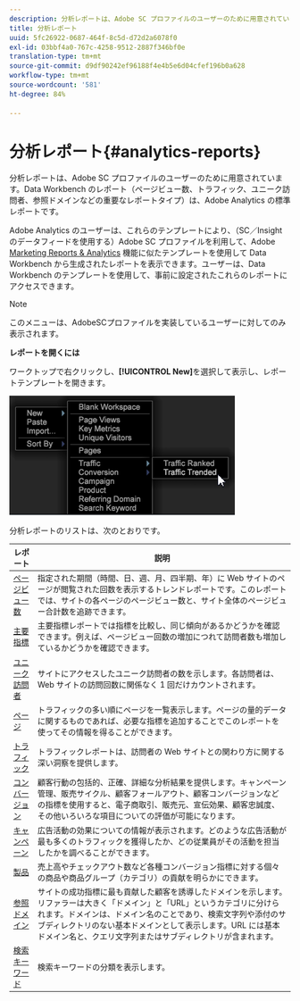 ```yaml
---
description: 分析レポートは、Adobe SC プロファイルのユーザーのために用意されています。Data Workbench のレポート（ページビュー数、トラフィック、ユニーク訪問者、参照ドメインなどの重要なレポートタイプ）は、Adobe Analytics の標準レポートです。
title: 分析レポート
uuid: 5fc26922-0687-464f-8c5d-d72d2a6078f0
exl-id: 03bbf4a0-767c-4258-9512-2887f346bf0e
translation-type: tm+mt
source-git-commit: d9df90242ef96188f4e4b5e6d04cfef196b0a628
workflow-type: tm+mt
source-wordcount: '581'
ht-degree: 84%

---
```


# 分析レポート{#analytics-reports}

分析レポートは、Adobe SC プロファイルのユーザーのために用意されています。Data Workbench のレポート（ページビュー数、トラフィック、ユニーク訪問者、参照ドメインなどの重要なレポートタイプ）は、Adobe Analytics の標準レポートです。

Adobe Analytics のユーザーは、これらのテンプレートにより、（SC／Insight のデータフィードを使用する）Adobe SC プロファイルを利用して、Adobe [Marketing Reports &amp; Analytics](http://www.adobe.com/solutions/digital-analytics/marketing-reports-analytics.html?promoid=KAUCM) 機能に似たテンプレートを使用して Data Workbench から生成されたレポートを表示できます。ユーザーは、Data Workbench のテンプレートを使用して、事前に設定されたこれらのレポートにアクセスできます。

>[!NOTE]
>
>このメニューは、AdobeSCプロファイルを実装しているユーザーに対してのみ表示されます。

**レポートを開くには**

ワークトップで右クリックし、**[!UICONTROL New]**&#x200B;を選択して表示し、レポートテンプレートを開きます。

![](assets/template_reports.png)

分析レポートのリストは、次のとおりです。

| レポート | 説明 |
|---|---|
| [ページビュー数](https://docs.adobe.com/content/help/ja-JP/analytics/components/variables/dimensions-reports/reports-page-views.html) | 指定された期間（時間、日、週、月、四半期、年）に Web サイトのページが閲覧された回数を表示するトレンドレポートです。このレポートでは、サイトの各ページのページビュー数と、サイト全体のページビュー合計数を追跡できます。 |
| [主要指標](https://docs.adobe.com/help/en/analytics/components/variables/dimensions-reports/reports-key-metrics.html) | 主要指標レポートでは指標を比較し、同じ傾向があるかどうかを確認できます。例えば、ページビュー回数の増加につれて訪問者数も増加しているかどうかを確認できます。 |
| [ユニーク訪問者](https://docs.adobe.com/content/help/ja-JP/analytics/components/metrics/unique-visitors.html) | サイトにアクセスしたユニーク訪問者の数を示します。各訪問者は、Web サイトの訪問回数に関係なく 1 回だけカウントされます。 |
| [ページ](https://docs.adobe.com/content/help/en/analytics/components/variables/dimensions-reports/reports-pages.html) | トラフィックの多い順にページを一覧表示します。ページの量的データに関するものであれば、必要な指標を追加することでこのレポートを使ってその情報を得ることができます。 |
| [トラフィック](https://docs.adobe.com/help/en/analytics/components/variables/dimensions-reports/reports-traffic.html) | トラフィックレポートは、訪問者の Web サイトとの関わり方に関する深い洞察を提供します。 |
| [コンバージョン](https://docs.adobe.com/content/help/ja-JP/analytics/components/dimensions/evar.html) | 顧客行動の包括的、正確、詳細な分析結果を提供します。キャンペーン管理、販売サイクル、顧客フォールアウト、顧客コンバージョンなどの指標を使用すると、電子商取引、販売元、宣伝効果、顧客忠誠度、その他いろいろな項目についての評価が可能になります。 |
| [キャンペーン](https://docs.adobe.com/content/help/en/analytics/components/variables/dimensions-reports/reports-campaigns.html) | 広告活動の効果についての情報が表示されます。どのような広告活動が最も多くのトラフィックを獲得したか、どの従業員がその活動を担当したかを調べることができます。 |
| [製品](https://docs.adobe.com/content/help/ja-JP/analytics/components/variables/dimensions-reports/reports-products.html) | 売上高やチェックアウト数など各種コンバージョン指標に対する個々の商品や商品グループ（カテゴリ）の貢献を明らかにできます。 |
| [参照ドメイン](https://docs.adobe.com/content/help/en/analytics/components/variables/dimensions-reports/reports-referring-domains.html) | サイトの成功指標に最も貢献した顧客を誘導したドメインを示します。リファラーは大きく「ドメイン」と「URL」というカテゴリに分けられます。ドメインは、ドメイン名のことであり、検索文字列や添付のサブディレクトリのない基本ドメインとして表示します。URL には基本ドメイン名と、クエリ文字列またはサブディレクトリが含まれます。 |
| [検索キーワード](https://docs.adobe.com/content/help/en/analytics/components/variables/dimensions-reports/reports-search-keywords.html) | 検索キーワードの分類を表示します。 |
